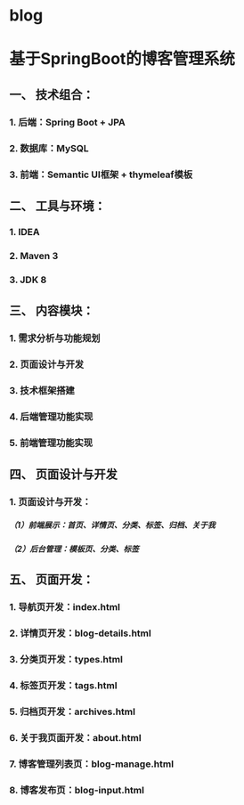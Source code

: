 # blog
# 基于SpringBoot的博客管理系统
## 一、 技术组合：
### 1. 后端：Spring Boot + JPA
### 2. 数据库：MySQL
### 3. 前端：Semantic UI框架 + thymeleaf模板
## 二、 工具与环境：
### 1. IDEA
### 2. Maven 3
### 3. JDK 8
## 三、 内容模块：
### 1. 需求分析与功能规划
### 2. 页面设计与开发
### 3. 技术框架搭建
### 4. 后端管理功能实现
### 5. 前端管理功能实现
## 四、 页面设计与开发
### 1. 页面设计与开发：
##### （1）前端展示：首页、详情页、分类、标签、归档、关于我
##### （2）后台管理：模板页、分类、标签
## 五、 页面开发：
### 1. 导航页开发：index.html
### 2. 详情页开发：blog-details.html
### 3. 分类页开发：types.html
### 4. 标签页开发：tags.html
### 5. 归档页开发：archives.html
### 6. 关于我页面开发：about.html
### 7. 博客管理列表页：blog-manage.html
### 8. 博客发布页：blog-input.html
